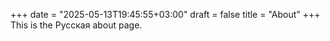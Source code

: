 +++
date = "2025-05-13T19:45:55+03:00"
draft = false
title = "About"
+++
This is the Русская about page.